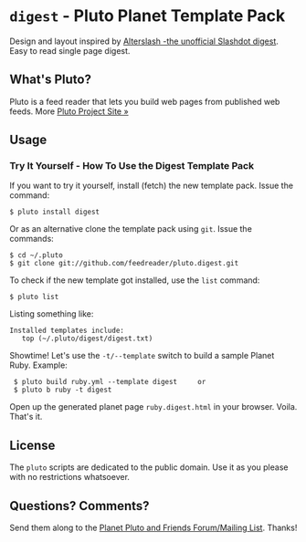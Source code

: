 # `digest` -  Pluto Planet Template Pack

Design and layout inspired by [Alterslash -the unofficial Slashdot digest](http://alterslash.org).
Easy to read single page digest.


## What's Pluto?

Pluto is a feed reader that lets you build web pages from published
web feeds. More [Pluto Project Site »](http://feedreader.github.io)


## Usage

### Try It Yourself - How To Use the Digest Template Pack

If you want to try it yourself, install (fetch) the new template pack. Issue the command:

    $ pluto install digest

Or as an alternative clone the template pack using `git`. Issue the commands:

    $ cd ~/.pluto
    $ git clone git://github.com/feedreader/pluto.digest.git

To check if the new template got installed, use the `list` command:

    $ pluto list

Listing something like:

    Installed templates include:
       top (~/.pluto/digest/digest.txt)

Showtime! Let's use the `-t/--template` switch to build a sample Planet Ruby. Example:

     $ pluto build ruby.yml --template digest     or
     $ pluto b ruby -t digest

Open up the generated planet page `ruby.digest.html` in your browser. Voila. That's it.


## License

The `pluto` scripts are dedicated to the public domain.
Use it as you please with no restrictions whatsoever.

## Questions? Comments?

Send them along to the [Planet Pluto and Friends Forum/Mailing List](http://groups.google.com/group/feedreader).
Thanks!
